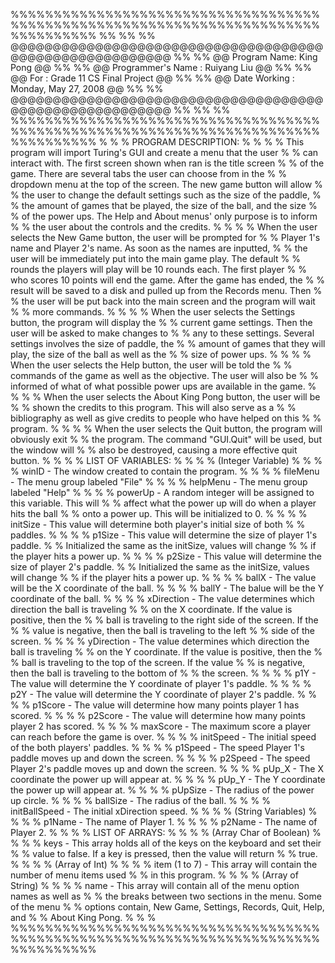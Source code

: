 %%%%%%%%%%%%%%%%%%%%%%%%%%%%%%%%%%%%%%%%%%%%%%%%%%%%%%%%%%%%%%%%%%%%%%%%%%%%%%%%%%
%%                                                                              %%
%%           @@@@@@@@@@@@@@@@@@@@@@@@@@@@@@@@@@@@@@@@@@@@@@@@@@@@@@@@           %%
%%           @@        Program Name: King Pong                     @@           %%
%%           @@  Programmer's Name : Ruiyang Liu                   @@           %%
%%           @@                For : Grade 11 CS Final Project     @@           %%
%%           @@       Date Working : Monday, May 27, 2008          @@           %%
%%           @@@@@@@@@@@@@@@@@@@@@@@@@@@@@@@@@@@@@@@@@@@@@@@@@@@@@@@@           %%
%%                                                                              %%
%%%%%%%%%%%%%%%%%%%%%%%%%%%%%%%%%%%%%%%%%%%%%%%%%%%%%%%%%%%%%%%%%%%%%%%%%%%%%%%%%%
%                                                                                %
%  PROGRAM DESCRIPTION:                                                          %
%                                                                                %
%       This program will import Turing's GUI and create a menu that the user    %
%       can interact with. The first screen shown when ran is the title screen   %
%       of the game. There are several tabs the user can choose from in the      %
%       dropdown menu at the top of the screen. The new game button will allow   %
%       the user to change the default settings such as the size of the paddle,  %
%       the amount of games that be played, the size of the ball, and the size   %
%       of the power ups. The Help and About menus' only purpose is to inform    %
%       the user about the controls and the credits.                             %
%                                                                                %
%       When the user selects the New Game button, the user will be prompted for %
%       Player 1's name and Player 2's name. As soon as the names are inputted,  %
%       the user will be immediately put into the main game play. The default    %
%       rounds the players will play will be 10 rounds each. The first player    %
%       who scores 10 points will end the game. After the game has ended, the    %
%       result will be saved to a disk and pulled up from the Records menu. Then %
%       the user will be put back into the main screen and the program will wait %
%       more commands.                                                           %
%                                                                                %
%       When the user selects the Settings button, the program will display the  %
%       current game settings. Then the user will be asked to make changes to    %
%       any to these settings. Several settings involves the size of paddle, the %
%       amount of games that they will play, the size of the ball as well as the %
%       size of power ups.                                                       %
%                                                                                %
%       When the user selects the Help button, the user will be told the         %
%       commands of the game as well as the objective. The user will also be     %
%       informed of what of what possible power ups are available in the game.   %
%                                                                                %
%       When the user selects the About King Pong button, the user will be       %
%       shown the credits to this program. This will also serve as a             %
%       bibliography as well as give credits to people who have helped on this   %
%       program.                                                                 %
%                                                                                %
%       When the user selects the Quit button, the program will obviously exit   %
%       the program. The command "GUI.Quit" will be used, but the window will    %
%       also be destroyed, causing a more effective quit button.                 %
%                                                                                %
%  LIST OF VARIABLES:                                                            %
%                                                                                %
%                 (Integer Variable)                                             %
%                                                                                %
%       winID - The window created to contain the program.                       %
%                                                                                %
%       fileMenu - The menu group labeled "File"                                 %
%                                                                                %
%       helpMenu - The menu group labeled "Help"                                 %
%                                                                                %
%       powerUp - A random integer will be assigned to this variable. This will  %
%                 affect what the power up will do when a player hits the ball   %
%                 onto a power up. This will be initialized to 0.                %
%                                                                                %
%       initSize - This value will determine both player's initial size of both  %
%                  paddles.                                                      %
%                                                                                %
%       p1Size - This value will determine the size of player 1's paddle.        %
%                Initialized the same as the initSize, values will change        %
%                if the player hits a power up.                                  %
%                                                                                %
%       p2Size - This value will determine the size of player 2's paddle.        %
%                Initialized the same as the initSize, values will change        %
%                if the player hits a power up.                                  %
%                                                                                %
%       ballX - The value will be the X coordinate of the ball.                  %
%                                                                                %
%       ballY - The balue will be the Y coordinate of the ball.                  %
%                                                                                %
%       xDirection - The value determines which direction the ball is traveling  %
%                    on the X coordinate. If the value is positive, then the     %
%                    ball is traveling to the right side of the screen. If the   %
%                    value is negative, then the ball is traveling to the left   % 
%                    side of the screen.                                         %
%                                                                                %
%       yDirection - The value determines which direction the ball is traveling  %
%                    on the Y coordinate. If the value is positive, then the     %
%                    ball is traveling to the top of the screen. If the value    %
%                    is negative, then the ball is traveling to the bottom of    %
%                    the screen.                                                 %
%                                                                                %
%       p1Y - The value will determine the Y coordinate of player 1's paddle.    %
%                                                                                %
%       p2Y - The value will determine the Y coordinate of player 2's paddle.    %
%                                                                                %
%       p1Score - The value will determine how many points player 1 has scored.  %
%                                                                                %
%       p2Score - The value will determine how many points player 2 has scored.  %
%                                                                                %
%       maxScore - The maximum score a player can reach before the game is over. %
%                                                                                %
%       initSpeed - The initial speed of the both players' paddles.              %
%                                                                                %
%       p1Speed - The speed Player 1's paddle moves up and down the screen.      %
%                                                                                %
%       p2Speed - The speed Player 2's paddle moves up and down the screen.      %
%                                                                                %
%       pUp_X - The X coordinate the power up will appear at.                    %
%                                                                                %
%       pUp_Y - The Y coordinate the power up will appear at.                    %
%                                                                                %
%       pUpSize - The radius of the power up circle.                             %
%                                                                                %
%       ballSize - The radius of the ball.                                       %
%                                                                                %
%       initBallSpeed - The initial xDirection speed.                            %
%                                                                                %
%                 (String Variables)                                             %
%                                                                                %
%       p1Name - The name of Player 1.                                           %
%                                                                                %
%       p2Name - The name of Player 2.                                           %
%                                                                                %
%  LIST OF ARRAYS:                                                               %
%                                                                                %
%                 (Array Char of Boolean)                                        %
%                                                                                %
%       keys - This array holds all of the keys on the keyboard and set their    %
%              value to false. If a key is pressed, then the value will return   %
%              true.                                                             %
%                                                                                %
%                 (Array of Int)                                                 %
%                                                                                %
%       item (1 to 7) - This array will contain the number of menu items used    %
%                       in this program.                                         %
%                                                                                %
%                 (Array of String)                                              %
%                                                                                %
%       name - This array will contain all of the menu option names as well as   %
%              the breaks between two sections in the menu. Some of the menu     % 
%              options contain, New Game, Settings, Records, Quit, Help, and     %
%              About King Pong.                                                  %
%                                                                                %
%%%%%%%%%%%%%%%%%%%%%%%%%%%%%%%%%%%%%%%%%%%%%%%%%%%%%%%%%%%%%%%%%%%%%%%%%%%%%%%%%%
